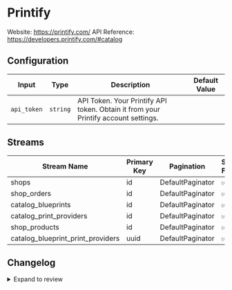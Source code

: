 # Printify
Website: https://printify.com/
API Reference: https://developers.printify.com/#catalog

## Configuration

| Input | Type | Description | Default Value |
|-------|------|-------------|---------------|
| `api_token` | `string` | API Token. Your Printify API token. Obtain it from your Printify account settings. |  |

## Streams
| Stream Name | Primary Key | Pagination | Supports Full Sync | Supports Incremental |
|-------------|-------------|------------|---------------------|----------------------|
| shops | id | DefaultPaginator | ✅ |  ❌  |
| shop_orders | id | DefaultPaginator | ✅ |  ❌  |
| catalog_blueprints | id | DefaultPaginator | ✅ |  ❌  |
| catalog_print_providers | id | DefaultPaginator | ✅ |  ❌  |
| shop_products | id | DefaultPaginator | ✅ |  ❌  |
| catalog_blueprint_print_providers | uuid | DefaultPaginator | ✅ |  ❌  |

## Changelog

<details>
  <summary>Expand to review</summary>

| Version          | Date              | Pull Request | Subject        |
|------------------|-------------------|--------------|----------------|
| 0.0.5 | 2025-05-03 | [59497](https://github.com/airbytehq/airbyte/pull/59497) | Update dependencies |
| 0.0.4 | 2025-04-27 | [59042](https://github.com/airbytehq/airbyte/pull/59042) | Update dependencies |
| 0.0.3 | 2025-04-19 | [58484](https://github.com/airbytehq/airbyte/pull/58484) | Update dependencies |
| 0.0.2 | 2025-04-12 | [57892](https://github.com/airbytehq/airbyte/pull/57892) | Update dependencies |
| 0.0.1 | 2025-04-09 | [57546](https://github.com/airbytehq/airbyte/pull/57546) | Initial release by [@btkcodedev](https://github.com/btkcodedev) via Connector Builder |

</details>
